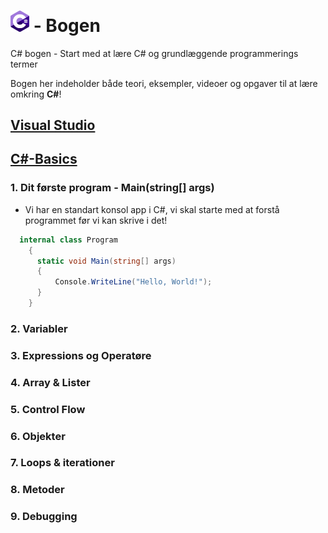# <img src="./Assets/Images/CSharp.png" alt="CSharpLogo" width="30"/> **- Bogen**
C# bogen - Start med at lære C# og grundlæggende programmerings termer

Bogen her indeholder både teori, eksempler, videoer og opgaver til at lære omkring **C#**!

## [Visual Studio](./VisualStudio)

## [C#-Basics](./CSharpBasics)    
### 1. Dit første program - Main(string[] args)
* Vi har en standart konsol app i C#, vi skal starte med at forstå programmet før vi kan skrive i det!
  
```c#
  internal class Program
    {
      static void Main(string[] args)
      {
          Console.WriteLine("Hello, World!");
      }
    }
  ```
### 2. Variabler                       
### 3. Expressions og Operatøre          
### 4. Array & Lister                   
### 5. Control Flow                       
### 6. Objekter                           
### 7. Loops & iterationer              
### 8. Metoder                            
### 9. Debugging                           
